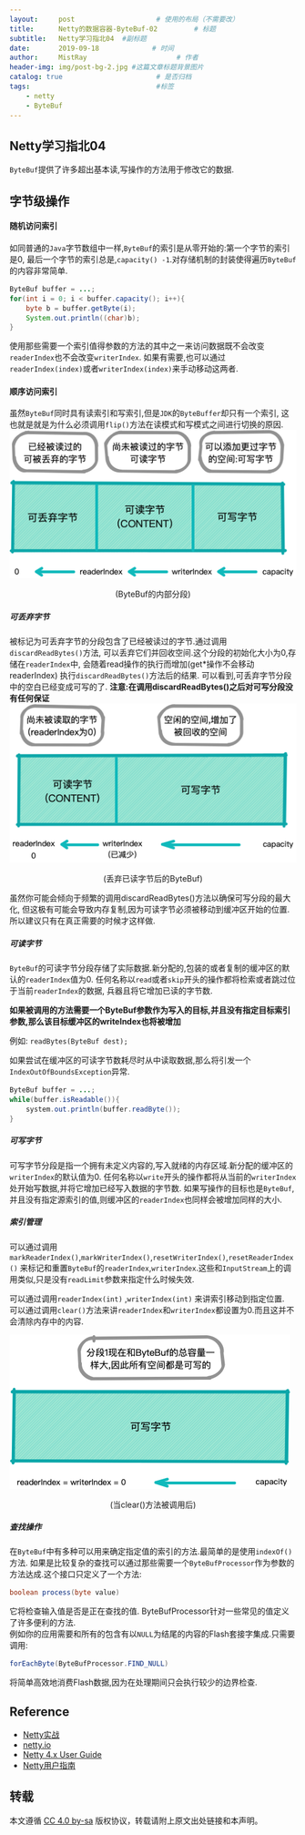 ```yaml
---
layout:     post                    # 使用的布局（不需要改）
title:      Netty的数据容器-ByteBuf-02         # 标题 
subtitle:   Netty学习指北04  #副标题
date:       2019-09-18             # 时间
author:     MistRay                      # 作者
header-img: img/post-bg-2.jpg #这篇文章标题背景图片
catalog: true                       # 是否归档
tags:                               #标签
    - netty
    - ByteBuf
---
```

## Netty学习指北04
`ByteBuf`提供了许多超出基本读,写操作的方法用于修改它的数据.

## 字节级操作
#### 随机访问索引
如同普通的`Java`字节数组中一样,`ByteBuf`的索引是从零开始的:第一个字节的索引是0,
最后一个字节的索引总是,`capacity() -1`.对存储机制的封装使得遍历`ByteBuf`的内容非常简单.

```java
ByteBuf buffer = ...;
for(int i = 0; i < buffer.capacity(); i++){
    byte b = buffer.getByte(i);
    System.out.println((char)b);
}
```

使用那些需要一个索引值得参数的方法的其中之一来访问数据既不会改变`readerIndex`也不会改变`writerIndex`.
如果有需要,也可以通过`readerIndex(index)`或者`writerIndex(index)`来手动移动这两者.



#### 顺序访问索引
虽然`ByteBuf`同时具有读索引和写索引,但是`JDK`的`ByteBuffer`却只有一个索引,
这也就是就是为什么必须调用`flip()`方法在读模式和写模式之间进行切换的原因.
![ByteBuf的内部分段](/img/post_img/post_2019_09_18_01.png)
<center>(ByteBuf的内部分段)</center>

##### 可丢弃字节
被标记为可丢弃字节的分段包含了已经被读过的字节.通过调用`discardReadBytes()`方法,
可以丢弃它们并回收空间.这个分段的初始化大小为0,存储在`readerIndex`中,
会随着read操作的执行而增加(get*操作不会移动readerIndex)
执行`discardReadBytes()`方法后的结果.
可以看到,可丢弃字节分段中的空白已经变成可写的了.
__注意:在调用discardReadBytes()之后对可写分段没有任何保证__
![丢弃已读字节后的ByteBuf](/img/post_img/post_2019_09_18_02.png)
<center>(丢弃已读字节后的ByteBuf)</center>

虽然你可能会倾向于频繁的调用discardReadBytes()方法以确保可写分段的最大化,
但这极有可能会导致内存复制,因为可读字节必须被移动到缓冲区开始的位置.
所以建议只有在真正需要的时候才这样做.


##### 可读字节 
`ByteBuf`的可读字节分段存储了实际数据.新分配的,包装的或者复制的缓冲区的默认的`readerIndex`值为0.
任何名称以`read`或者`skip`开头的操作都将检索或者跳过位于当前`readerIndex`的数据,
兵器且将它增加已读的字节数.

__如果被调用的方法需要一个ByteBuf参数作为写入的目标,并且没有指定目标索引参数,那么该目标缓冲区的writeIndex也将被增加__

例如: `readBytes(ByteBuf dest); `

如果尝试在缓冲区的可读字节数耗尽时从中读取数据,那么将引发一个`IndexOutOfBoundsException`异常.

```java
ByteBuf buffer = ...;
while(buffer.isReadable()){
    system.out.println(buffer.readByte());
}
```

##### 可写字节
可写字节分段是指一个拥有未定义内容的,写入就绪的内存区域.新分配的缓冲区的`writerIndex`的默认值为0.
任何名称以`write`开头的操作都将从当前的`writerIndex`处开始写数据,并将它增加已经写入数据的字节数.
如果写操作的目标也是`ByteBuf`,并且没有指定源索引的值,则缓冲区的`readerIndex`也同样会被增加同样的大小.


##### 索引管理
可以通过调用`markReaderIndex()`,`markWriterIndex()`,`resetWriterIndex()`,`resetReaderIndex()`
来标记和重置`ByteBuf`的`readerIndex`,`writerIndex`.这些和`InputStream`上的调用类似,只是没有`readLimit`参数来指定什么时候失效.

可以通过调用`readerIndex(int)` ,`writerIndex(int)` 来讲索引移动到指定位置.  
可以通过调用`clear()`方法来讲`readerIndex`和`writerIndex`都设置为0.而且这并不会清除内存中的内容.

![当clear()方法被调用后](/img/post_img/post_2019_09_18_03.png)
<center>(当clear()方法被调用后)</center>

##### 查找操作
在`ByteBuf`中有多种可以用来确定指定值的索引的方法.最简单的是使用`indexOf()`方法.
如果是比较复杂的查找可以通过那些需要一个`ByteBufProcessor`作为参数的方法达成.这个接口只定义了一个方法:  
```java
boolean process(byte value)
```
它将检查输入值是否是正在查找的值.
ByteBufProcessor针对一些常见的值定义了许多便利的方法.  
例如你的应用需要和所有的包含有以`NULL`为结尾的内容的Flash套接字集成.只需要调用:  
```java
forEachByte(ByteBufProcessor.FIND_NULL)
```  
将简单高效地消费Flash数据,因为在处理期间只会执行较少的边界检查.



## Reference
* [Netty实战](https://book.douban.com/subject/27038538/)
* [netty.io](https://netty.io/)
* [Netty 4.x User Guide](https://zhuanlan.zhihu.com/p/24955867)
* [Netty用户指南](https://github.com/waylau/netty-4-user-guide)
## 转载
本文遵循 [CC 4.0 by-sa](https://creativecommons.org/licenses/by-sa/4.0/) 版权协议，转载请附上原文出处链接和本声明。